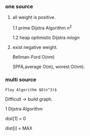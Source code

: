 ### one source 
1. all weight is positive.

    1.1 prime Dijstra Algorithm $n^2$

    1.2 heap optimistic Dijstra $mlogn$
2. exist negative weight.

    Bellman-Ford O(nm)
    
    SPFA,average O(m), worest O(nm).
### multi source
    Floy Algorithm $O(n^3)$


Difficult -> build graph.


1 Dijstra Algorithm

dist[1] = 0

dist[i] = MAX
